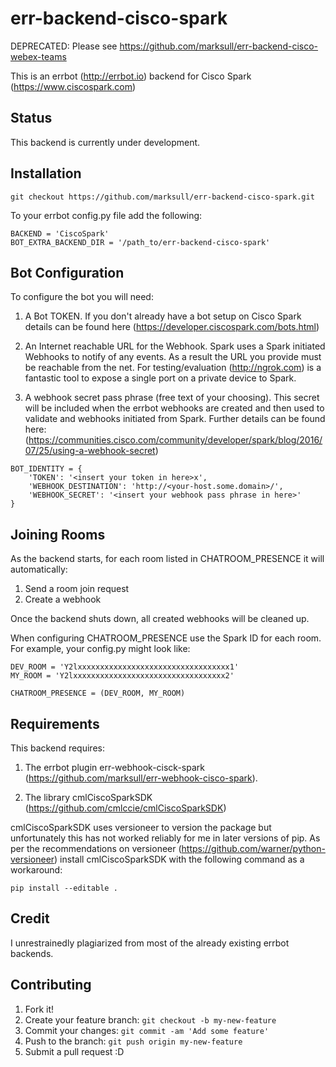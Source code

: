 err-backend-cisco-spark
======

DEPRECATED: Please see https://github.com/marksull/err-backend-cisco-webex-teams

This is an errbot (http://errbot.io) backend for Cisco Spark (https://www.ciscospark.com)


## Status

This backend is currently under development.


## Installation

```
git checkout https://github.com/marksull/err-backend-cisco-spark.git
```

To your errbot config.py file add the following:

```
BACKEND = 'CiscoSpark'
BOT_EXTRA_BACKEND_DIR = '/path_to/err-backend-cisco-spark'
```

## Bot Configuration


To configure the bot you will need:

1. A Bot TOKEN. If you don't already have a bot setup on Cisco Spark details can be
   found here (https://developer.ciscospark.com/bots.html)

2. An Internet reachable URL for the Webhook. Spark uses a Spark initiated Webhooks to notify of any events. As a result
   the URL you provide must be reachable from the net. For testing/evaluation (http://ngrok.com) is a fantastic tool to expose
   a single port on a private device to Spark.

3. A webhook secret pass phrase (free text of your choosing). This secret will be included when the errbot webhooks
   are created and then used to validate and webhooks initiated from Spark. Further details can be found here:
   (https://communities.cisco.com/community/developer/spark/blog/2016/07/25/using-a-webhook-secret)


```
BOT_IDENTITY = {
    'TOKEN': '<insert your token in here>x',
    'WEBHOOK_DESTINATION': 'http://<your-host.some.domain>/',
    'WEBHOOK_SECRET': '<insert your webhook pass phrase in here>'
}
```

## Joining Rooms

As the backend starts, for each room listed in CHATROOM_PRESENCE it will automatically:

1. Send a room join request
2. Create a webhook

Once the backend shuts down, all created webhooks will be cleaned up.

When configuring CHATROOM_PRESENCE use the Spark ID for each room. For example, your config.py might look like:

```
DEV_ROOM = 'Y2lxxxxxxxxxxxxxxxxxxxxxxxxxxxxxxxxxx1'
MY_ROOM = 'Y2lxxxxxxxxxxxxxxxxxxxxxxxxxxxxxxxxxx2'

CHATROOM_PRESENCE = (DEV_ROOM, MY_ROOM)
```

## Requirements

This backend requires:

1. The errbot plugin err-webhook-cisck-spark (https://github.com/marksull/err-webhook-cisco-spark).

2. The library cmlCiscoSparkSDK (https://github.com/cmlccie/cmlCiscoSparkSDK)

cmlCiscoSparkSDK uses versioneer to version the package but unfortunately this has not worked reliably for me in
later versions of pip. As per the recommendations on versioneer (https://github.com/warner/python-versioneer) install
cmlCiscoSparkSDK with the following command as a workaround:

```
pip install --editable .
```

## Credit

I unrestrainedly plagiarized from most of the already existing errbot backends.


## Contributing

1. Fork it!
2. Create your feature branch: `git checkout -b my-new-feature`
3. Commit your changes: `git commit -am 'Add some feature'`
4. Push to the branch: `git push origin my-new-feature`
5. Submit a pull request :D
